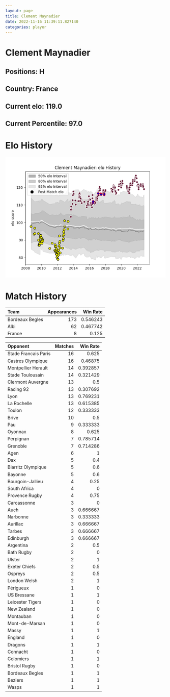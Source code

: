 ```yaml
---  
layout: page  
title: Clement Maynadier  
date: 2022-11-16 11:39:11.827140  
categories: player  
---
```

# Clement Maynadier

## Positions: H

## Country: France

## Current elo: 119.0

## Current Percentile: 97.0

# Elo History


![elo history](history_ClementMaynadier.png)
# Match History


| Team            |   Appearances |   Win Rate |
|:----------------|--------------:|-----------:|
| Bordeaux Begles |           173 |   0.546243 |
| Albi            |            62 |   0.467742 |
| France          |             8 |   0.125    |

| Opponent             |   Matches |   Win Rate |
|:---------------------|----------:|-----------:|
| Stade Francais Paris |        16 |   0.625    |
| Castres Olympique    |        16 |   0.46875  |
| Montpellier Herault  |        14 |   0.392857 |
| Stade Toulousain     |        14 |   0.321429 |
| Clermont Auvergne    |        13 |   0.5      |
| Racing 92            |        13 |   0.307692 |
| Lyon                 |        13 |   0.769231 |
| La Rochelle          |        13 |   0.615385 |
| Toulon               |        12 |   0.333333 |
| Brive                |        10 |   0.5      |
| Pau                  |         9 |   0.333333 |
| Oyonnax              |         8 |   0.625    |
| Perpignan            |         7 |   0.785714 |
| Grenoble             |         7 |   0.714286 |
| Agen                 |         6 |   1        |
| Dax                  |         5 |   0.4      |
| Biarritz Olympique   |         5 |   0.6      |
| Bayonne              |         5 |   0.6      |
| Bourgoin-Jallieu     |         4 |   0.25     |
| South Africa         |         4 |   0        |
| Provence Rugby       |         4 |   0.75     |
| Carcassonne          |         3 |   0        |
| Auch                 |         3 |   0.666667 |
| Narbonne             |         3 |   0.333333 |
| Aurillac             |         3 |   0.666667 |
| Tarbes               |         3 |   0.666667 |
| Edinburgh            |         3 |   0.666667 |
| Argentina            |         2 |   0.5      |
| Bath Rugby           |         2 |   0        |
| Ulster               |         2 |   1        |
| Exeter Chiefs        |         2 |   0.5      |
| Ospreys              |         2 |   0.5      |
| London Welsh         |         2 |   1        |
| Périgueux            |         1 |   0        |
| US Bressane          |         1 |   1        |
| Leicester Tigers     |         1 |   0        |
| New Zealand          |         1 |   0        |
| Montauban            |         1 |   0        |
| Mont-de-Marsan       |         1 |   0        |
| Massy                |         1 |   1        |
| England              |         1 |   0        |
| Dragons              |         1 |   1        |
| Connacht             |         1 |   0        |
| Colomiers            |         1 |   1        |
| Bristol Rugby        |         1 |   0        |
| Bordeaux Begles      |         1 |   1        |
| Beziers              |         1 |   1        |
| Wasps                |         1 |   1        |
